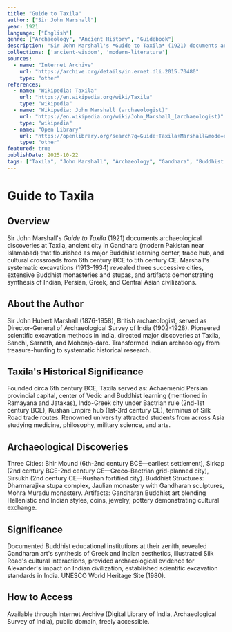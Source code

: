 ```yaml
---
title: "Guide to Taxila"
author: ["Sir John Marshall"]
year: 1921
language: ["English"]
genre: ["Archaeology", "Ancient History", "Guidebook"]
description: "Sir John Marshall's *Guide to Taxila* (1921) documents archaeological discoveries at Taxila, ancient city in Gandhara (modern Pakistan near Islamabad) that flourished as major Buddhist learning center, trade hub, and cultural crossroads from 6th century BCE to 5th century CE."
collections: ['ancient-wisdom', 'modern-literature']
sources:
  - name: "Internet Archive"
    url: "https://archive.org/details/in.ernet.dli.2015.70480"
    type: "other"
references:
  - name: "Wikipedia: Taxila"
    url: "https://en.wikipedia.org/wiki/Taxila"
    type: "wikipedia"
  - name: "Wikipedia: John Marshall (archaeologist)"
    url: "https://en.wikipedia.org/wiki/John_Marshall_(archaeologist)"
    type: "wikipedia"
  - name: "Open Library"
    url: "https://openlibrary.org/search?q=Guide+Taxila+Marshall&mode=everything"
    type: "other"
featured: true
publishDate: 2025-10-22
tags: ["Taxila", "John Marshall", "Archaeology", "Gandhara", "Buddhist sites", "Archaeological Survey of India", "Ancient India", "Silk Road", "Greco-Bactrian", "Kushan Empire", "Buddhist monasteries", "Indo-Greek", "Pakistan", "UNESCO World Heritage", "Primary source"]
---
```


# Guide to Taxila

## Overview

Sir John Marshall's *Guide to Taxila* (1921) documents archaeological discoveries at Taxila, ancient city in Gandhara (modern Pakistan near Islamabad) that flourished as major Buddhist learning center, trade hub, and cultural crossroads from 6th century BCE to 5th century CE. Marshall's systematic excavations (1913-1934) revealed three successive cities, extensive Buddhist monasteries and stupas, and artifacts demonstrating synthesis of Indian, Persian, Greek, and Central Asian civilizations.

## About the Author

Sir John Hubert Marshall (1876-1958), British archaeologist, served as Director-General of Archaeological Survey of India (1902-1928). Pioneered scientific excavation methods in India, directed major discoveries at Taxila, Sanchi, Sarnath, and Mohenjo-daro. Transformed Indian archaeology from treasure-hunting to systematic historical research.

## Taxila's Historical Significance

Founded circa 6th century BCE, Taxila served as: Achaemenid Persian provincial capital, center of Vedic and Buddhist learning (mentioned in Ramayana and Jatakas), Indo-Greek city under Bactrian rule (2nd-1st century BCE), Kushan Empire hub (1st-3rd century CE), terminus of Silk Road trade routes. Renowned university attracted students from across Asia studying medicine, philosophy, military science, and arts.

## Archaeological Discoveries

Three Cities: Bhir Mound (6th-2nd century BCE—earliest settlement), Sirkap (2nd century BCE-2nd century CE—Greco-Bactrian grid-planned city), Sirsukh (2nd century CE—Kushan fortified city). Buddhist Structures: Dharmarajika stupa complex, Jaulian monastery with Gandharan sculptures, Mohra Muradu monastery. Artifacts: Gandharan Buddhist art blending Hellenistic and Indian styles, coins, jewelry, pottery demonstrating cultural exchange.

## Significance

Documented Buddhist educational institutions at their zenith, revealed Gandharan art's synthesis of Greek and Indian aesthetics, illustrated Silk Road's cultural interactions, provided archaeological evidence for Alexander's impact on Indian civilization, established scientific excavation standards in India. UNESCO World Heritage Site (1980).

## How to Access

Available through Internet Archive (Digital Library of India, Archaeological Survey of India), public domain, freely accessible.

